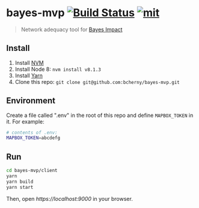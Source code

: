 # bayes-mvp [![Build Status][build]](https://circleci.com/gh/bcherny/bayes-mvp) [![mit]](https://opensource.org/licenses/MIT)

[build]: https://img.shields.io/circleci/project/bcherny/bayes-mvp.svg?branch=master&style=flat-square
[mit]: https://img.shields.io/npm/l/bayes-mvp.svg?style=flat-square

> Network adequacy tool for [Bayes Impact](https://github.com/bayesimpact)

## Install

1. Install [NVM](https://github.com/creationix/nvm#installation)
2. Install Node 8: `nvm install v8.1.3`
3. Install [Yarn](https://yarnpkg.com/en/docs/install)
4. Clone this repo: `git clone git@github.com:bcherny/bayes-mvp.git`

## Environment

Create a file called ".env" in the root of this repo and define `MAPBOX_TOKEN` in it. For example:

```sh
# contents of .env:
MAPBOX_TOKEN=abcdefg
```

## Run

```sh
cd bayes-mvp/client
yarn
yarn build
yarn start
```

Then, open *https://localhost:9000* in your browser.
